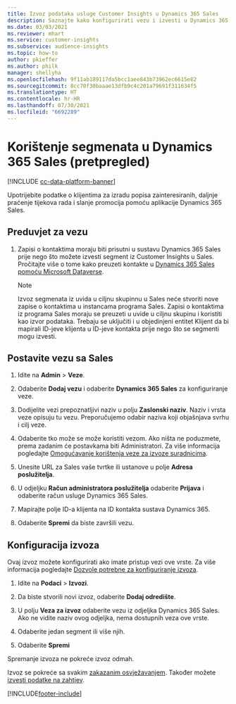 ```yaml
---
title: Izvoz podataka usluge Customer Insights u Dynamics 365 Sales
description: Saznajte kako konfigurirati vezu i izvesti u Dynamics 365 Sales.
ms.date: 03/03/2021
ms.reviewer: mhart
ms.service: customer-insights
ms.subservice: audience-insights
ms.topic: how-to
author: pkieffer
ms.author: philk
manager: shellyha
ms.openlocfilehash: 9f11ab189117da5bcc1aee843b73962ec6615e82
ms.sourcegitcommit: 8cc70f30baaae13dfb9c4c201a79691f311634f5
ms.translationtype: HT
ms.contentlocale: hr-HR
ms.lasthandoff: 07/30/2021
ms.locfileid: "6692289"
---
```

# <a name="use-segments-in-dynamics-365-sales-preview"></a>Korištenje segmenata u Dynamics 365 Sales (pretpregled)

[!INCLUDE [cc-data-platform-banner](../includes/cc-data-platform-banner.md)]

Upotrijebite podatke o klijentima za izradu popisa zainteresiranih, daljnje praćenje tijekova rada i slanje promocija pomoću aplikacije Dynamics 365 Sales.

## <a name="prerequisite-for-connection"></a>Preduvjet za vezu

1. Zapisi o kontaktima moraju biti prisutni u sustavu Dynamics 365 Sales prije nego što možete izvesti segment iz Customer Insights u Sales. Pročitajte više o tome kako preuzeti kontakte u [Dynamics 365 Sales pomoću Microsoft Dataverse](connect-power-query.md).

   > [!NOTE]
   > Izvoz segmenata iz uvida u ciljnu skupinnu u Sales neće stvoriti nove zapise o kontaktima u instancama programa Sales. Zapisi o kontaktima iz programa Sales moraju se preuzeti u uvide u ciljnu skupinu i koristiti kao izvor podataka. Trebaju se uključiti i u objedinjeni entitet Klijent da bi mapirali ID-jeve klijenta u ID-jeve kontakta prije nego što se segmenti mogu izvesti.

## <a name="set-up-the-connection-to-sales"></a>Postavite vezu sa Sales

1. Idite na **Admin** > **Veze**.

1. Odaberite **Dodaj vezu** i odaberite **Dynamics 365 Sales** za konfiguriranje veze.

1. Dodijelite vezi prepoznatljivi naziv u polju **Zaslonski naziv**. Naziv i vrsta veze opisuju tu vezu. Preporučujemo odabir naziva koji objašnjava svrhu i cilj veze.

1. Odaberite tko može se može koristiti vezom. Ako ništa ne poduzmete, prema zadanim će postavkama biti Administratori. Za više informacija pogledajte [Omogućavanje korištenja veze za izvoze suradnicima](connections.md#allow-contributors-to-use-a-connection-for-exports).

1. Unesite URL za Sales vaše tvrtke ili ustanove u polje **Adresa poslužitelja**.

1. U odjeljku **Račun administratora poslužitelja** odaberite **Prijava** i odaberite račun usluge Dynamics 365 Sales.

1. Mapirajte polje ID-a klijenta na ID kontakta sustava Dynamics 365.

1. Odaberite **Spremi** da biste završili vezu. 

## <a name="configure-an-export"></a>Konfiguracija izvoza

Ovaj izvoz možete konfigurirati ako imate pristup vezi ove vrste. Za više informacija pogledajte [Dozvole potrebne za konfiguriranje izvoza](export-destinations.md#set-up-a-new-export).

1. Idite na **Podaci** > **Izvozi**.

1. Da biste stvorili novi izvoz, odaberite **Dodaj odredište**.

1. U polju **Veza za izvoz** odaberite vezu iz odjeljka Dynamics 365 Sales. Ako ne vidite naziv ovog odjeljka, nema dostupnih veza ove vrste.

1. Odaberite jedan segment ili više njih.

1. Odaberite **Spremi**

Spremanje izvoza ne pokreće izvoz odmah.

Izvoz se pokreće sa svakim [zakazanim osvježavanjem](system.md#schedule-tab). Također možete [izvesti podatke na zahtjev](export-destinations.md#run-exports-on-demand). 

[!INCLUDE[footer-include](../includes/footer-banner.md)]
